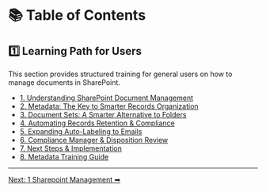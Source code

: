 <!-- description: Documentation about 📚 Table of Contents for Your Organization. -->
# 📚 Table of Contents

## **1️⃣ Learning Path for Users**
This section provides structured training for general users on how to manage documents in SharePoint.

- [1. Understanding SharePoint Document Management](1-sharepoint-management.md)
- [2. Metadata: The Key to Smarter Records Organization](2-metadata.md)
- [3. Document Sets: A Smarter Alternative to Folders](3-document-sets.md)
- [4. Automating Records Retention & Compliance](4-automating-retention.md)
- [5. Expanding Auto-Labeling to Emails](5-auto-labeling-emails.md)
- [6. Compliance Manager & Disposition Review](6-compliance-disposition.md)
- [7. Next Steps & Implementation](7-next-steps.md)
- [8. Metadata Training Guide](8-metadata-training.md)

---

[Next: 1 Sharepoint Management ➡](1-sharepoint-management.md)